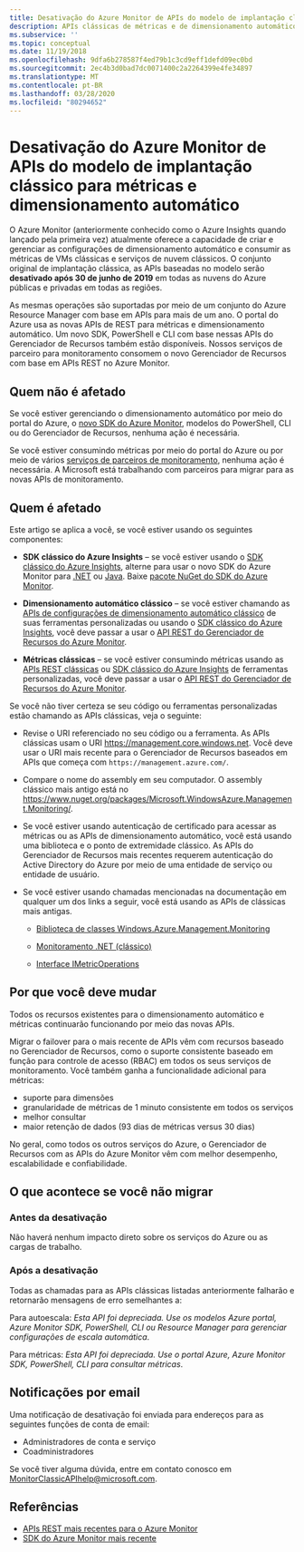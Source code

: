 ```yaml
---
title: Desativação do Azure Monitor de APIs do modelo de implantação clássico para métricas e dimensionamento automático
description: APIs clássicas de métricas e de dimensionamento automático, também chamadas de Gerenciamento de Serviços do Azure (ASM) ou modelo de implantação RDFE sendo desativado
ms.subservice: ''
ms.topic: conceptual
ms.date: 11/19/2018
ms.openlocfilehash: 9dfa6b278587f4ed79b1c3cd9eff1defd09ec0bd
ms.sourcegitcommit: 2ec4b3d0bad7dc0071400c2a2264399e4fe34897
ms.translationtype: MT
ms.contentlocale: pt-BR
ms.lasthandoff: 03/28/2020
ms.locfileid: "80294652"
---
```

# <a name="azure-monitor-retirement-of-classic-deployment-model-apis-for-metrics-and-autoscale"></a>Desativação do Azure Monitor de APIs do modelo de implantação clássico para métricas e dimensionamento automático

O Azure Monitor (anteriormente conhecido como o Azure Insights quando lançado pela primeira vez) atualmente oferece a capacidade de criar e gerenciar as configurações de dimensionamento automático e consumir as métricas de VMs clássicas e serviços de nuvem clássicos. O conjunto original de implantação clássica, as APIs baseadas no modelo serão **desativado após 30 de junho de 2019** em todas as nuvens do Azure públicas e privadas em todas as regiões.   

As mesmas operações são suportadas por meio de um conjunto do Azure Resource Manager com base em APIs para mais de um ano. O portal do Azure usa as novas APIs de REST para métricas e dimensionamento automático. Um novo SDK, PowerShell e CLI com base nessas APIs do Gerenciador de 
Recursos também estão disponíveis. Nossos serviços de parceiro para monitoramento consomem o novo Gerenciador de Recursos com base em APIs REST no Azure Monitor.  

## <a name="who-is-not-affected"></a>Quem não é afetado

Se você estiver gerenciando o dimensionamento automático por meio do portal do Azure, o [novo SDK do Azure Monitor](https://www.nuget.org/packages/Microsoft.Azure.Management.Monitor/), modelos do PowerShell, CLI ou do Gerenciador de Recursos, nenhuma ação é necessária.  

Se você estiver consumindo métricas por meio do portal do Azure ou por meio de vários [serviços de parceiros de monitoramento](../../azure-monitor/platform/partners.md), nenhuma ação é necessária. A Microsoft está trabalhando com parceiros para migrar para as novas APIs de monitoramento.

## <a name="who-is-affected"></a>Quem é afetado

Este artigo se aplica a você, se você estiver usando os seguintes componentes:

- **SDK clássico do Azure Insights** – se você estiver usando o [SDK clássico do Azure Insights](https://www.nuget.org/packages/Microsoft.WindowsAzure.Management.Monitoring/), alterne para usar o novo SDK do Azure Monitor para [.NET](https://github.com/azure/azure-libraries-for-net#download) ou [Java](https://github.com/azure/azure-libraries-for-java#download). Baixe [pacote NuGet do SDK do Azure Monitor](https://www.nuget.org/packages/Microsoft.Azure.Management.Monitor/).

- **Dimensionamento automático clássico** – se você estiver chamando as [APIs de configurações de dimensionamento automático clássico](https://msdn.microsoft.com/library/azure/mt348562.aspx) de suas ferramentas personalizadas ou usando o [SDK clássico do Azure Insights](https://www.nuget.org/packages/Microsoft.WindowsAzure.Management.Monitoring/), você deve passar a usar o [ API REST do Gerenciador de Recursos do Azure Monitor](https://docs.microsoft.com/rest/api/monitor/autoscalesettings).

- **Métricas clássicas** – se você estiver consumindo métricas usando as [APIs REST clássicas](https://msdn.microsoft.com/library/azure/dn510374.aspx) ou [SDK clássico do Azure Insights](https://www.nuget.org/packages/Microsoft.WindowsAzure.Management.Monitoring/) de ferramentas personalizadas, você deve passar a usar o [ API REST do Gerenciador de Recursos do Azure Monitor](https://docs.microsoft.com/rest/api/monitor/autoscalesettings). 

Se você não tiver certeza se seu código ou ferramentas personalizadas estão chamando as APIs clássicas, veja o seguinte:

- Revise o URI referenciado no seu código ou a ferramenta. As APIs clássicas usam o URI https://management.core.windows.net. Você deve usar o URI mais recente para o Gerenciador de Recursos baseados em APIs que começa com `https://management.azure.com/`.

- Compare o nome do assembly em seu computador. O assembly clássico mais antigo está no https://www.nuget.org/packages/Microsoft.WindowsAzure.Management.Monitoring/.

- Se você estiver usando autenticação de certificado para acessar as métricas ou as APIs de dimensionamento automático, você está usando uma biblioteca e o ponto de extremidade clássico. As APIs do Gerenciador de Recursos mais recentes requerem autenticação do Active Directory do Azure por meio de uma entidade de serviço ou entidade de usuário.

- Se você estiver usando chamadas mencionadas na documentação em qualquer um dos links a seguir, você está usando as APIs de clássicas mais antigas.

  - [Biblioteca de classes Windows.Azure.Management.Monitoring](https://docs.microsoft.com/previous-versions/azure/dn510414(v=azure.100))

  - [Monitoramento .NET (clássico)](https://docs.microsoft.com/previous-versions/azure/reference/mt348562(v%3dazure.100))

  - [Interface IMetricOperations](https://docs.microsoft.com/previous-versions/azure/reference/dn802395(v%3dazure.100))

## <a name="why-you-should-switch"></a>Por que você deve mudar

Todos os recursos existentes para o dimensionamento automático e métricas continuarão funcionando por meio das novas APIs.  

Migrar o failover para o mais recente de APIs vêm com recursos baseado no Gerenciador de Recursos, como o suporte consistente baseado em função para controle de acesso (RBAC) em todos os seus serviços de monitoramento. Você também ganha a funcionalidade adicional para métricas: 

- suporte para dimensões
- granularidade de métricas de 1 minuto consistente em todos os serviços 
- melhor consultar
- maior retenção de dados (93 dias de métricas versus 30 dias) 

No geral, como todos os outros serviços do Azure, o Gerenciador de Recursos com as APIs do Azure Monitor vêm com melhor desempenho, escalabilidade e confiabilidade. 

## <a name="what-happens-if-you-do-not-migrate"></a>O que acontece se você não migrar

### <a name="before-retirement"></a>Antes da desativação

Não haverá nenhum impacto direto sobre os serviços do Azure ou as cargas de trabalho.  

### <a name="after-retirement"></a>Após a desativação

Todas as chamadas para as APIs clássicas listadas anteriormente falharão e retornarão mensagens de erro semelhantes a:

Para autoescala: *Esta API foi depreciada. Use os modelos Azure portal, Azure Monitor SDK, PowerShell, CLI ou Resource Manager para gerenciar configurações de escala automática*.  

Para métricas: *Esta API foi depreciada. Use o portal Azure, Azure Monitor SDK, PowerShell, CLI para consultar métricas*.

## <a name="email-notifications"></a>Notificações por email

Uma notificação de desativação foi enviada para endereços para as seguintes funções de conta de email: 

- Administradores de conta e serviço
- Coadministradores  

Se você tiver alguma dúvida, entre em contato conosco em MonitorClassicAPIhelp@microsoft.com.  

## <a name="references"></a>Referências

- [APIs REST mais recentes para o Azure Monitor](https://docs.microsoft.com/rest/api/monitor/) 
- [SDK do Azure Monitor mais recente](https://www.nuget.org/packages/Microsoft.Azure.Management.Monitor/)
